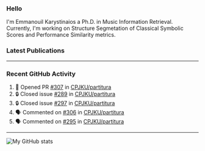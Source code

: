 ### Hello

I'm Emmanouil Karystinaios a Ph.D. in Music Information Retrieval.
Currently, I'm working on Structure Segmetation of Classical Symbolic Scores and Performance Similarity metrics.


### Latest Publications

<!-- BLOG-POST-LIST:START -->
<!-- BLOG-POST-LIST:END -->

---

### Recent GitHub Activity
  
<!--START_SECTION:activity-->
1. 💪 Opened PR [#307](https://github.com/CPJKU/partitura/pull/307) in [CPJKU/partitura](https://github.com/CPJKU/partitura)
2. 🔒 Closed issue [#289](https://github.com/CPJKU/partitura/issues/289) in [CPJKU/partitura](https://github.com/CPJKU/partitura)
3. 🔒 Closed issue [#297](https://github.com/CPJKU/partitura/issues/297) in [CPJKU/partitura](https://github.com/CPJKU/partitura)
4. 🗣 Commented on [#306](https://github.com/CPJKU/partitura/issues/306#issuecomment-1673391117) in [CPJKU/partitura](https://github.com/CPJKU/partitura)
5. 🗣 Commented on [#295](https://github.com/CPJKU/partitura/pull/295#issuecomment-1673376911) in [CPJKU/partitura](https://github.com/CPJKU/partitura)
<!--END_SECTION:activity-->

---

![My GitHub stats](https://github-readme-stats.vercel.app/api?username=manoskary&show_icons=true&theme=radical)


<!--
**manoskary/manoskary** is a ✨ _special_ ✨ repository because its `README.md` (this file) appears on your GitHub profile.

Here are some ideas to get you started:

- 🔭 I’m currently working on ...
- 🌱 I’m currently learning ...
- 👯 I’m looking to collaborate on ...
- 🤔 I’m looking for help with ...
- 💬 Ask me about ...
- 📫 How to reach me: ...
- 😄 Pronouns: ...
- ⚡ Fun fact: ...
-->
